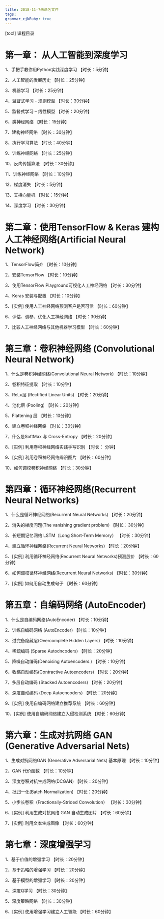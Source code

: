 ```yaml
---
title: 2018-11-7未命名文件 
tags: 
grammar_cjkRuby: true
---
```

[toc!]
课程目录

# 第一章： 从人工智能到深度学习    

1、手把手教你用Python实践深度学习  【时长：5分钟】

2、人工智能的发展历史  【时长：25分钟】

3、机器学习  【时长：25分钟】

4、监督式学习 - 规则模型  【时长：30分钟】

5、监督式学习 – 线性模型  【时长：20分钟】

6、类神经网络  【时长：15分钟】

7、建构神经网络  【时长：30分钟】

8、执行学习算法  【时长：40分钟】

9、训练神经网络  【时长：25分钟】

10、反向传播算法  【时长：30分钟】

11、训练神经网络  【时长：10分钟】

12、梯度消失  【时长：5分钟】

13、支持向量机  【时长：15分钟】

14、深度学习  【时长：30分钟】



# 第二章：使用TensorFlow & Keras 建构人工神经网络(Artificial Neural Network)    

1、TensorFlow简介  【时长：10分钟】    

2、安装TensorFlow  【时长：10分钟】    

3、使用TensorFlow Playground可视化人工神经网络  【时长：30分钟】    

4、Keras 安装与配置  【时长：10分钟】 

5、[实例] 使用人工神经网络预测客户是否可信  【时长：60分钟】    

6、评估、调参、优化人工神经网络  【时长：30分钟】    

7、比较人工神经网络与其他机器学习模型  【时长：60分钟】 



# 第三章：卷积神经网络 (Convolutional Neural Network)    

1、什么是卷积神经网络(Convolutional Neural Network)  【时长：10分钟】    

2、卷积特征提取  【时长：10分钟】    

3、ReLu层 (Rectified Linear Units)  【时长：20分钟】    

4、池化层 (Pooling)  【时长：20分钟】    

5、Flattening 层  【时长：10分钟】    

6、建立卷积神经网络  【时长：30分钟】    

7、什么是SoftMax 与 Cross-Entropy  【时长：20分钟】

8、[实例] 利用卷积神经网络实践手写识别  【时长： 分钟】

9、[实例] 利用卷积神经网络辨识图片  【时长：60分钟】    

10、如何调校卷积神经网络  【时长：30分钟】

   

# 第四章：循环神经网络(Recurrent Neural Networks)    

1、什么是循环神经网络(Recurrent   Neural Networks)  【时长：20分钟】    

2、消失的梯度问题(The vanishing gradient problem)  【时长：30分钟】    

3、长短期记忆网络 LSTM（Long Short-Term Memory）  【时长：30分钟】    

4、建立循环神经网络(Recurrent Neural Networks)  【时长：20分钟】    

5、[实例] 利用循环神经网络(Recurrent Neural Networks)预测股价  【时长：60分钟】

6、如何调校循环神经网络(Recurrent Neural Networks)  【时长：30分钟】  

7、[实例] 如何用自动生成句子  【时长：60分钟】



# 第五章：自编码网络 (AutoEncoder)    

1、什么是自编码网络(AutoEncoder)  【时长：10分钟】    

2、训练自编码网络 (AutoEncoder)  【时长：10分钟】    

3、过完备隐藏层(Overcomplete Hidden Layers)  【时长：10分钟】    

4、稀疏编码 (Sparse Autodncoders)  【时长：20分钟】    

5、降噪自动编码(Denoising Autoencoders )  【时长：10分钟】    

6、收缩自动编码(Contractive Autoencoders)  【时长：20分钟】    

7、多层自动编码 (Stacked Autoencoders)  【时长：20分钟】    

8、深度自动编码 (Deep Autoencoders)  【时长：20分钟】    

9、[实例] 使用自编码网络建立推荐系统  【时长：60分钟】

10、[实例] 使用自编码网络建立入侵检测系统  【时长：60分钟】   



# 第六章：生成对抗网络 GAN (Generative Adversarial Nets)    

1、生成对抗网络GAN (Generative Adversarial Nets) 基本原理  【时长：10分钟】    

2、GAN 代价函数  【时长：10分钟】    

3、深度卷积对抗生成网络(DCGAN)  【时长：20分钟】    

4、批归一化(Batch Normalization)  【时长：20分钟】    

5、小步长卷积（Fractionally-Strided Convolution）  【时长：30分钟】    

6、[实例] 利用生成对抗网络 GAN 自动生成图片  【时长：60分钟】    

7、[实例] 利用文本生成图像  【时长：60分钟】



# 第七章：深度增强学习    

1、基于价值的增强学习  【时长：20分钟】    

2、基于策略的增强学习  【时长：20分钟】    

3、基于模型的增强学习  【时长：20分钟】    

4、深度Q学习  【时长：30分钟】    

5、深度策略网络  【时长：30分钟】    

6、[实例] 使用增强学习建立人工智能  【时长：60分钟】



